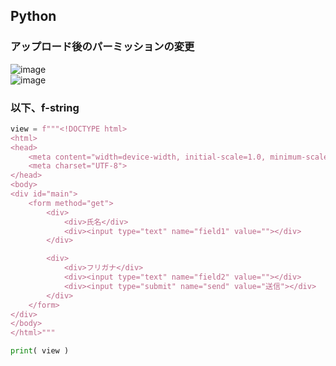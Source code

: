 ## Python

### アップロード後のパーミッションの変更
![image](https://user-images.githubusercontent.com/1501327/164583307-9b39a7f8-ee85-476e-8506-d867325edcee.png)\
![image](https://user-images.githubusercontent.com/1501327/164582975-0cb41cf0-ab4b-4bac-a001-247b09bc6193.png)


### 以下、f-string

```py
view = f"""<!DOCTYPE html>
<html>
<head>
	<meta content="width=device-width, initial-scale=1.0, minimum-scale=1.0, maximum-scale=1.0, user-scalable=no" name="viewport">
	<meta charset="UTF-8">
</head>
<body>
<div id="main">
	<form method="get">
		<div>
			<div>氏名</div>
			<div><input type="text" name="field1" value=""></div>
		</div>

		<div>
			<div>フリガナ</div>
			<div><input type="text" name="field2" value=""></div>
			<div><input type="submit" name="send" value="送信"></div>
		</div>
	</form>
</div>
</body>
</html>"""

print( view )
```
